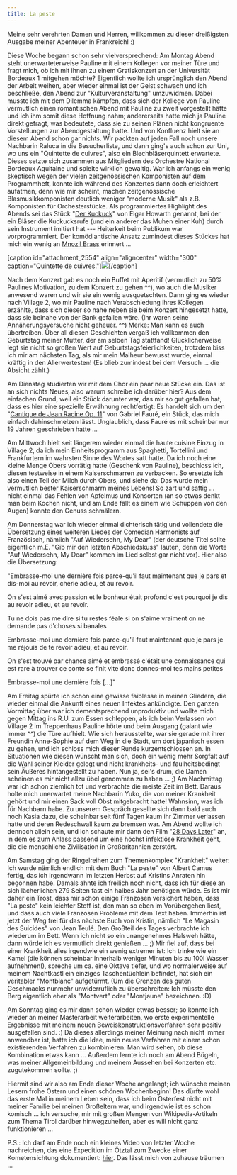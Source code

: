 ```yaml
---
title: La peste
---
```


Meine sehr verehrten Damen und Herren, willkommen zu dieser dreißigsten Ausgabe meiner Abenteuer in Frankreich! :)

Diese Woche begann schon sehr vielversprechend: Am Montag Abend steht unerwarteterweise Pauline mit einem Kollegen vor meiner Türe und fragt mich, ob ich mit ihnen zu einem Gratiskonzert an der Universität Bordeaux 1 mitgehen möchte? Eigentlich wollte ich ursprünglich den Abend der Arbeit weihen, aber wieder einmal ist der Geist schwach und ich beschließe, den Abend zur "Kulturveranstaltung" umzuwidmen. Dabei musste ich mit dem Dilemma kämpfen, dass sich der Kollege von Pauline vermutlich einen romantischen Abend mit Pauline zu zweit vorgestellt hätte und ich ihm somit diese Hoffnung nahm; andererseits hatte mich ja Pauline direkt gefragt, was bedeutete, dass sie zu seinen Plänen nicht kongruente Vorstellungen zur Abendgestaltung hatte. Und von Konfluenz hielt sie an diesem Abend schon gar nichts.
Wir packten auf jeden Fall noch unsere Nachbarin Raluca in die Besucherliste, und dann ging's auch schon zur Uni, wo uns ein "Quintette de cuivres", also ein Blechbläserquintett erwartete. Dieses setzte sich zusammen aus Mitgliedern des Orchestre National Bordeaux Aquitaine und spielte wirklich gewaltig. War ich anfangs ein wenig skeptisch wegen der vielen zeitgenössischen Komponisten auf dem Programmheft, konnte ich während des Konzertes dann doch erleichtert aufatmen, denn wie mir scheint, machen zeitgenössische Blasmusikkomponisten deutlich weniger "moderne Musik" als z.B. Komponisten für Orchesterstücke. Als programmiertes Highlight des Abends sei das Stück "[Der Kuckuck](http://www.youtube.com/watch?v=AlfIkg0mEMo)" von Elgar Howarth genannt, bei der ein Bläser die Kuckucksrufe (und ein anderer das Muhen einer Kuh) durch sein Instrument imitiert hat --- Heiterkeit beim Publikum war vorprogrammiert. Der komödiantische Ansatz zumindest dieses Stückes hat mich ein wenig an [Mnozil Brass](http://www.mnozilbrass.at/) erinnert ...

[caption id="attachment_2554" align="aligncenter" width="300" caption="Quintette de cuivres."][![](http://youcanmakeit.at/wp-content/uploads/2013/04/Photo2993-300x225.jpg)](http://youcanmakeit.at/blog/la-peste/attachment/photo2993/)[/caption]

Nach dem Konzert gab es noch ein Buffet mit Aperitif (vermutlich zu 50% Paulines Motivation, zu dem Konzert zu gehen ^^), wo auch die Musiker anwesend waren und wir sie ein wenig ausquetschten. Dann ging es wieder nach Village 2, wo mir Pauline nach Verabschiedung ihres Kollegen erzählte, dass sich dieser so nahe neben sie beim Konzert hingesetzt hatte, dass sie beinahe von der Bank gefallen wäre. (Ihr waren seine Annäherungsversuche nicht geheuer. ^^) Merke: Man kann es auch übertreiben.
Über all diesen Geschichten vergaß ich vollkommen den Geburtstag meiner Mutter, der am selben Tag stattfand! Glücklicherweise legt sie nicht so großen Wert auf Geburtstagsfeierlichkeiten, trotzdem biss ich mir am nächsten Tag, als mir mein Malheur bewusst wurde, einmal kräftig in den Allerwertesten! (Es blieb zumindest bei dem Versuch ... die Absicht zählt.)

Am Dienstag studierten wir mit dem Chor ein paar neue Stücke ein. Das ist an sich nichts Neues, also warum schreibe ich darüber hier? Aus dem einfachen Grund, weil ein Stück darunter war, das mir so gut gefallen hat, dass es hier eine spezielle Erwähnung rechtfertigt: Es handelt sich um den "[Cantique de Jean Racine Op. 11](http://www.youtube.com/watch?v=NzUMfVpugq4)" von Gabriel Fauré, ein Stück, das mich einfach dahinschmelzen lässt. Unglaublich, dass Fauré es mit scheinbar nur 19 Jahren geschrieben hatte ...

Am Mittwoch hielt seit längerem wieder einmal die haute cuisine Einzug in Village 2, da ich mein Einheitsprogramm aus Spaghetti, Tortellini und Frankfurtern im wahrsten Sinne des Wortes satt hatte. Da ich noch eine kleine Menge Obers vorrätig hatte (Geschenk von Pauline), beschloss ich, diesen testweise in einem Kaiserschmarren zu verbacken. So ersetzte ich also einen Teil der Milch durch Obers, und siehe da: Das wurde mein vermutlich bester Kaiserschmarrn meines Lebens! So zart und saftig ... nicht einmal das Fehlen von Apfelmus und Konsorten (an so etwas denkt man beim Kochen nicht, und am Ende fällt es einem wie Schuppen von den Augen) konnte den Genuss schmälern.

Am Donnerstag war ich wieder einmal dichterisch tätig und vollendete die Übersetzung eines weiteren Liedes der Comedian Harmonists auf Französisch, nämlich "Auf Wiedersehn, My Dear" (der deutsche Titel sollte eigentlich m.E. "Gib mir den letzten Abschiedskuss" lauten, denn die Worte "Auf Wiedersehn, My Dear" kommen im Lied selbst gar nicht vor). Hier also die Übersetzung:

"Embrasse-moi une dernière fois
parce-qu'il faut maintenant que je pars
et dis-moi au revoir, chérie
adieu, et au revoir.

On s'est aimé avec passion
et le bonheur était profond
c'est pourquoi je dis au revoir
adieu, et au revoir.

Tu ne dois pas me dire si tu restes féale
si on s'aime vraiment on ne demande pas d'choses si banales

Embrasse-moi une dernière fois
parce-qu'il faut maintenant que je pars
je me réjouis de te revoir
adieu, et au revoir.

On s'est trouvé par chance
aimé et embrassé
c'était une connaissance
qui est rare à trouver
ce conte se finit vite
donc donnes-moi tes mains petites

Embrasse-moi une dernière fois
[...]"

Am Freitag spürte ich schon eine gewisse faiblesse in meinen Gliedern, die wieder einmal die Ankunft eines neuen Infektes ankündigte. Den ganzen Vormittag über war ich dementsprechend unproduktiv und wollte mich gegen Mittag ins R.U. zum Essen schleppen, als ich beim Verlassen von Village 2 im Treppenhaus Pauline hörte und beim Ausgang (galant wie immer ^^) die Türe aufhielt. Wie sich herausstellte, war sie gerade mit ihrer Freundin Anne-Sophie auf dem Weg in die Stadt, um dort japanisch essen zu gehen, und ich schloss mich dieser Runde kurzentschlossen an. In Situationen wie diesen wünscht man sich, doch ein wenig mehr Sorgfalt auf die Wahl seiner Kleider gelegt und nicht krankheits- und faulheitsbedingt sein Äußeres hintangestellt zu haben. Nun ja, sei's drum, die Damen scheinen es mir nicht allzu übel genommen zu haben ... ;)
Am Nachmittag war ich schon ziemlich tot und verbrachte die meiste Zeit im Bett. Daraus holte mich unerwartet meine Nachbarin Yuko, die von meiner Krankheit gehört und mir einen Sack voll Obst mitgebracht hatte! Wahnsinn, was ich für Nachbarn habe. Zu unserem Gespräch gesellte sich dann bald auch noch Kasia dazu, die scheinbar seit fünf Tagen kaum ihr Zimmer verlassen hatte und deren Redeschwall kaum zu bremsen war.
Am Abend wollte ich dennoch allein sein, und ich schaute mir dann den Film "[28 Days Later](http://en.wikipedia.org/wiki/28_Days_Later)" an, in dem es zum Anlass passend um eine höchst infektiöse Krankheit geht, die die menschliche Zivilisation in Großbritannien zerstört.

Am Samstag ging der Ringelreihen zum Themenkomplex "Krankheit" weiter: Ich wurde nämlich endlich mit dem Buch "La peste" von Albert Camus fertig, das ich irgendwann im letzten Herbst auf Kristins Anraten hin begonnen habe. Damals ahnte ich freilich noch nicht, dass ich für diese an sich lächerlichen 279 Seiten fast ein halbes Jahr benötigen würde. Es ist mir daher ein Trost, dass mir schon einige Franzosen versichert haben, dass "La peste" kein leichter Stoff ist, den man so eben im Vorübergehen liest, und dass auch viele Franzosen Probleme mit dem Text haben. Immerhin ist jetzt der Weg frei für das nächste Buch von Kristin, nämlich "Le Magasin des Suicides" von Jean Teulé.
Den Großteil des Tages verbrachte ich wiederum im Bett. Wenn ich nicht so ein unangenehmes Halsweh hätte, dann würde ich es vermutlich direkt genießen ... ;) Mir fiel auf, dass bei einer Krankheit alles irgendwie ein wenig extremer ist: Ich trinke wie ein Kamel (die können scheinbar innerhalb weniger Minuten bis zu 100l Wasser aufnehmen!), spreche um ca. eine Oktave tiefer, und wo normalerweise auf meinem Nachtkastl ein einziges Taschentüchlein befindet, hat sich ein veritabler "Montblanc" aufgetürmt. (Um die Grenzen des guten Geschmacks nunmehr unwiderruflich zu überschreiten: Ich müsste den Berg eigentlich eher als "Montvert" oder "Montjaune" bezeichnen. :D)

Am Sonntag ging es mir dann schon wieder etwas besser; so konnte ich wieder an meiner Masterarbeit weiterarbeiten, wo erste experimentelle Ergebnisse mit meinem neuen Beweiskonstruktionsverfahren sehr positiv ausgefallen sind. :) Da dieses allerdings meiner Meinung nach nicht immer anwendbar ist, hatte ich die Idee, mein neues Verfahren mit einem schon existierenden Verfahren zu kombinieren. Man wird sehen, ob diese Kombination etwas kann ...
Außerdem lernte ich noch am Abend Bügeln, was meiner Allgemeinbildung und meinem Aussehen bei Konzerten etc. zugutekommen sollte. ;)

Hiermit sind wir also am Ende dieser Woche angelangt; ich wünsche meinen Lesern frohe Ostern und einen schönen Wochenbeginn! Das dürfte wohl das erste Mal in meinem Leben sein, dass ich beim Osterfest nicht mit meiner Familie bei meinen Großeltern war, und irgendwie ist es schon komisch ... ich versuche, mir mit großen Mengen von Wikipedia-Artikeln zum Thema Tirol darüber hinwegzuhelfen, aber es will nicht ganz funktionieren ...

P.S.: Ich darf am Ende noch ein kleines Video von letzter Woche nachreichen, das eine Expedition im Ötztal zum Zwecke einer Kometensichtung dokumentiert: [hier](http://vimeo.com/62033421). Das lässt mich von zuhause träumen ...
